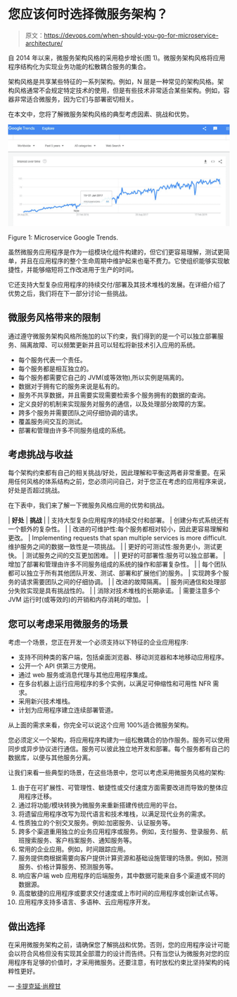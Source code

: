 # 您应该何时选择微服务架构？

> 原文：<https://devops.com/when-should-you-go-for-microservice-architecture/>

自 2014 年以来，微服务架构风格的采用稳步增长(图 1)。微服务架构风格将应用程序结构化为实现业务功能的松散耦合服务的集合。

架构风格是共享某些特征的一系列架构。例如，N 层是一种常见的架构风格。架构风格通常不会规定特定技术的使用，但是有些技术非常适合某些架构。例如，容器非常适合微服务，因为它们与部署密切相关。

在本文中，您将了解微服务架构风格的典型考虑因素、挑战和优势。

![](img/dcbaef7363f46183838d367dec480dec.png)

Figure 1: Microservice Google Trends.

虽然微服务应用程序是作为一组模块化组件构建的，但它们更容易理解，测试更简单，并且在应用程序的整个生命周期中维护起来也毫不费力。它使组织能够实现敏捷性，并能够缩短将工作改进用于生产的时间。

它还支持大型复杂应用程序的持续交付/部署及其技术堆栈的发展。在详细介绍了优势之后，我们将在下一部分讨论一些挑战。

## 微服务风格带来的限制

通过遵守微服务架构风格所施加的以下约束，我们得到的是一个可以独立部署服务、隔离故障、可以频繁更新并且可以轻松将新技术引入应用的系统。

*   每个服务代表一个责任。
*   每个服务都是相互独立的。
*   每个服务都需要它自己的 JVM(或等效物),所以实例是隔离的。
*   数据对于拥有它的服务来说是私有的。
*   服务不共享数据，并且需要实现需要检索多个服务拥有的数据的查询。
*   定义良好的机制来实现服务对服务的通信，以及处理部分故障的方案。
*   跨多个服务并需要团队之间仔细协调的请求。
*   覆盖服务间交互的测试。
*   部署和管理由许多不同服务组成的系统。

## 考虑挑战与收益

每个架构约束都有自己的相关挑战/好处，因此理解和平衡这两者非常重要。在采用任何风格的体系结构之前，您必须问问自己，对于您正在考虑的应用程序来说，好处是否超过挑战。

在下表中，我们来了解一下微服务风格应用的优势和挑战。

| **好处** | **挑战** |
| 支持大型复杂应用程序的持续交付和部署。 | 创建分布式系统还有一个额外的复杂性。 |
| 改进的可维护性:每个服务都相对较小，因此更容易理解和更改。 | Implementing requests that span multiple services is more difficult.维护服务之间的数据一致性是一项挑战。 |
| 更好的可测试性:服务更小，测试更快。 | 测试服务之间的交互更加困难。 |
| 更好的可部署性:服务可以独立部署。 | 增加了部署和管理由许多不同服务组成的系统的操作和部署复杂性。 |
| 每个团队都可以独立于所有其他团队开发、测试、部署和扩展他们的服务。 | 实现跨多个服务的请求需要团队之间的仔细协调。 |
| 改进的故障隔离。 | 服务间通信和处理部分失败实现是具有挑战性的。 |
| 消除对技术堆栈的长期承诺。 | 需要注意多个 JVM 运行时(或等效的)的开销和内存消耗的增加。 |

## 您可以考虑采用微服务的场景

考虑一个场景，您正在开发一个必须支持以下特征的企业应用程序:

*   支持不同种类的客户端，包括桌面浏览器、移动浏览器和本地移动应用程序。
*   公开一个 API 供第三方使用。
*   通过 web 服务或消息代理与其他应用程序集成。
*   在多台机器上运行应用程序的多个实例，以满足可伸缩性和可用性 NFR 需求。
*   采用新兴技术堆栈。
*   计划为应用程序建立连续部署管道。

从上面的需求来看，你完全可以说这个应用 100%适合微服务架构。

您必须定义一个架构，将应用程序构建为一组松散耦合的协作服务。服务可以使用同步或异步协议进行通信。服务可以彼此独立地开发和部署。每个服务都有自己的数据库，以便与其他服务分离。

让我们来看一些典型的场景，在这些场景中，您可以考虑采用微服务风格的架构:

1.  由于在可扩展性、可管理性、敏捷性或交付速度方面需要改进而导致的整体应用程序迁移。
2.  通过将功能/模块转换为微服务来重新搭建传统应用的平台。
3.  将遗留应用程序改写为现代语言和技术堆栈，以满足现代业务的需求。
4.  性质独立的个别交叉服务。例如:加密服务、认证服务等。
5.  跨多个渠道重用独立的业务应用程序或服务。例如，支付服务、登录服务、航班搜索服务、客户档案服务、通知服务等。
6.  常用的企业应用。例如，时间跟踪应用。
7.  服务提供商根据需要向客户提供计算资源和基础设施管理的场景。例如，预测服务、价格计算服务、预测服务等。
8.  响应客户端 web 应用程序的后端服务，其中数据可能来自多个渠道或不同的数据源。
9.  高度敏捷的应用程序或要求交付速度或上市时间的应用程序或创新试点等。
10.  应用程序支持多语言、多语种、云应用程序开发。

## 做出选择

在采用微服务架构之前，请确保您了解挑战和优势。否则，您的应用程序设计可能会以符合风格但没有实现其全部潜力的设计而告终。只有当您认为微服务对您的应用程序有足够的价值时，才采用微服务。还要注意，有时放松约束比坚持架构的纯粹性更好。

— [卡提克延·尚穆甘](https://devops.com/author/karthikeyan-shanmugam/)